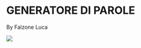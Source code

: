 <h1> GENERATORE DI PAROLE </h1>
<p>  By Falzone Luca </p>
<img src="https://i.imgur.com/TbRp6lx.gif">

